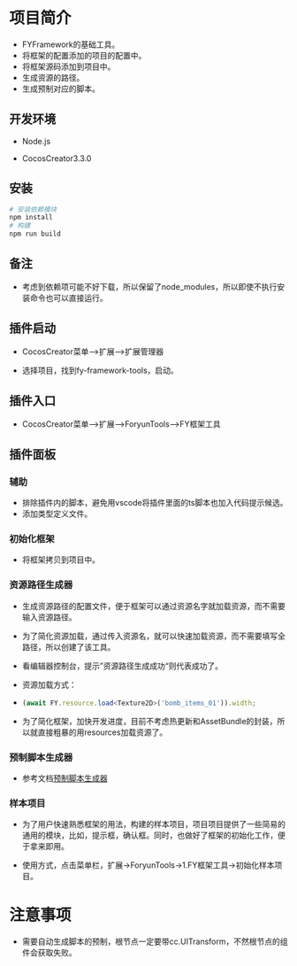 # 项目简介

- FYFramework的基础工具。
- 将框架的配置添加的项目的配置中。
- 将框架源码添加到项目中。
- 生成资源的路径。
- 生成预制对应的脚本。



## 开发环境

- Node.js

- CocosCreator3.3.0



## 安装

```bash
# 安装依赖模块
npm install
# 构建
npm run build
```



## 备注

- 考虑到依赖项可能不好下载，所以保留了node_modules，所以即使不执行安装命令也可以直接运行。



## 插件启动

- CocosCreator菜单-->扩展-->扩展管理器

- 选择项目，找到fy-framework-tools，启动。



## 插件入口

- CocosCreator菜单-->扩展-->ForyunTools-->FY框架工具



## 插件面板

### 辅助

- 排除插件内的脚本，避免用vscode将插件里面的ts脚本也加入代码提示候选。
- 添加类型定义文件。

### 初始化框架

- 将框架拷贝到项目中。

### 资源路径生成器

- 生成资源路径的配置文件，便于框架可以通过资源名字就加载资源，而不需要输入资源路径。

- 为了简化资源加载，通过传入资源名，就可以快速加载资源，而不需要填写全路径，所以创建了该工具。

- 看编辑器控制台，提示”资源路径生成成功“则代表成功了。

- 资源加载方式：

- ```typescript
  (await FY.resource.load<Texture2D>('bomb_items_01')).width;
  ```

- 为了简化框架，加快开发进度，目前不考虑热更新和AssetBundle的封装，所以就直接粗暴的用resources加载资源了。

### 预制脚本生成器

- 参考文档[预制脚本生成器](./README/预制脚本生成器.md)

### 样本项目

- 为了用户快速熟悉框架的用法，构建的样本项目，项目项目提供了一些简易的通用的模块，比如，提示框，确认框。同时，也做好了框架的初始化工作，便于拿来即用。

- 使用方式，点击菜单栏，扩展->ForyunTools->1.FY框架工具->初始化样本项目。



# 注意事项

- 需要自动生成脚本的预制，根节点一定要带cc.UITransform，不然根节点的组件会获取失败。
